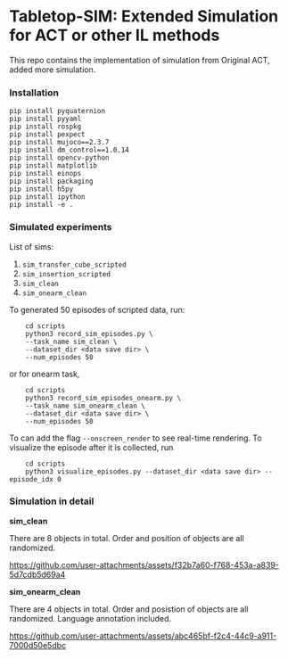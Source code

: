 # Tabletop-SIM: Extended Simulation for ACT or other IL methods
This repo contains the implementation of simulation from Original ACT, added more simulation.

### Installation
    pip install pyquaternion
    pip install pyyaml
    pip install rospkg
    pip install pexpect
    pip install mujoco==2.3.7
    pip install dm_control==1.0.14
    pip install opencv-python
    pip install matplotlib
    pip install einops
    pip install packaging
    pip install h5py
    pip install ipython
    pip install -e .

### Simulated experiments

List of sims: 
1. ``sim_transfer_cube_scripted``
2. ``sim_insertion_scripted``
3. ``sim_clean``
4. ``sim_onearm_clean``

To generated 50 episodes of scripted data, run:
```
    cd scripts
    python3 record_sim_episodes.py \
    --task_name sim_clean \
    --dataset_dir <data save dir> \
    --num_episodes 50
```

or for onearm task, 

```
    cd scripts
    python3 record_sim_episodes_onearm.py \
    --task_name sim_onearm_clean \
    --dataset_dir <data save dir> \
    --num_episodes 50
```

To can add the flag ``--onscreen_render`` to see real-time rendering.
To visualize the episode after it is collected, run
```
    cd scripts
    python3 visualize_episodes.py --dataset_dir <data save dir> --episode_idx 0
```
### Simulation in detail

**sim_clean**

There are 8 objects in total. Order and position of objects are all randomized.

https://github.com/user-attachments/assets/f32b7a60-f768-453a-a839-5d7cdb5d69a4

**sim_onearm_clean**

There are 4 objects in total. Order and posistion of objects are all randomized. Language annotation included.


https://github.com/user-attachments/assets/abc465bf-f2c4-44c9-a911-7000d50e5dbc



